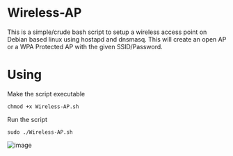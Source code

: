 # Wireless-AP
This is a simple/crude bash script to setup a wireless access point on Debian based linux using hostapd and dnsmasq. This will create an open AP or a WPA Protected AP with the given SSID/Password.

# Using
Make the script executable
```
chmod +x Wireless-AP.sh
```

Run the script
```
sudo ./Wireless-AP.sh
```
![image](https://github.com/Th4ntis/Wireless-AP/assets/53808039/a45051f5-c592-43da-b22b-b5395ede9a08)
